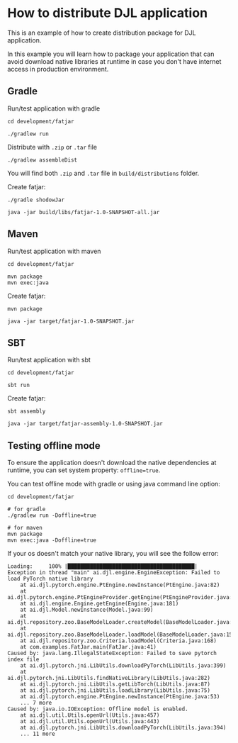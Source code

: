 # How to distribute DJL application

This is an example of how to create distribution package for DJL application.

In this example you will learn how to package your application that can avoid download
native libraries at runtime in case you don't have internet access in production environment.

## Gradle

Run/test application with gradle

```
cd development/fatjar

./gradlew run
```

Distribute with `.zip` or `.tar` file

```shell
./gradlew assembleDist
```

You will find both `.zip` and `.tar` file in `build/distributions` folder.

Create fatjar:

```shell
./gradle shodowJar

java -jar build/libs/fatjar-1.0-SNAPSHOT-all.jar
```

## Maven

Run/test application with maven

```
cd development/fatjar

mvn package
mvn exec:java
```

Create fatjar:

```shell
mvn package

java -jar target/fatjar-1.0-SNAPSHOT.jar
```

## SBT

Run/test application with sbt

```
cd development/fatjar

sbt run
```

Create fatjar:

```shell
sbt assembly

java -jar target/fatjar-assembly-1.0-SNAPSHOT.jar
```

## Testing offline mode

To ensure the application doesn't download the native dependencies at runtime, you can set system
property: `offline=true`.

You can test offline mode with gradle or using java command line option:

```shell
cd development/fatjar

# for gradle
./gradlew run -Doffline=true

# for maven
mvn package
mvn exec:java -Doffline=true
```

If your os doesn't match your native library, you will see the follow error:

```
Loading:     100% |████████████████████████████████████████|
Exception in thread "main" ai.djl.engine.EngineException: Failed to load PyTorch native library
	at ai.djl.pytorch.engine.PtEngine.newInstance(PtEngine.java:82)
	at ai.djl.pytorch.engine.PtEngineProvider.getEngine(PtEngineProvider.java:40)
	at ai.djl.engine.Engine.getEngine(Engine.java:181)
	at ai.djl.Model.newInstance(Model.java:99)
	at ai.djl.repository.zoo.BaseModelLoader.createModel(BaseModelLoader.java:189)
	at ai.djl.repository.zoo.BaseModelLoader.loadModel(BaseModelLoader.java:152)
	at ai.djl.repository.zoo.Criteria.loadModel(Criteria.java:168)
	at com.examples.FatJar.main(FatJar.java:41)
Caused by: java.lang.IllegalStateException: Failed to save pytorch index file
	at ai.djl.pytorch.jni.LibUtils.downloadPyTorch(LibUtils.java:399)
	at ai.djl.pytorch.jni.LibUtils.findNativeLibrary(LibUtils.java:282)
	at ai.djl.pytorch.jni.LibUtils.getLibTorch(LibUtils.java:87)
	at ai.djl.pytorch.jni.LibUtils.loadLibrary(LibUtils.java:75)
	at ai.djl.pytorch.engine.PtEngine.newInstance(PtEngine.java:53)
	... 7 more
Caused by: java.io.IOException: Offline model is enabled.
	at ai.djl.util.Utils.openUrl(Utils.java:457)
	at ai.djl.util.Utils.openUrl(Utils.java:443)
	at ai.djl.pytorch.jni.LibUtils.downloadPyTorch(LibUtils.java:394)
	... 11 more
```
